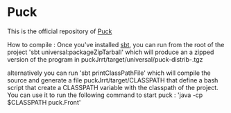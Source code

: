 # Puck

This is the official repository of <a href="https://puck.lip6.fr">Puck</a>

How to compile :
Once you've installed <a href="http://www.scala-sbt.org/">sbt</a>,
you can run from the root of the project 'sbt universal:packageZipTarball'
which will produce an a zipped version of the program in puckJrrt/target/universal/puck-distrib-<current-time>.tgz

alternatively you can run 'sbt printClassPathFile' which will compile the source and generate a file
puckJrrt/target/CLASSPATH that define a bash script that create a CLASSPATH variable with the classpath of the project.
You can use it to run the following command to start puck : 'java -cp $CLASSPATH puck.Front'
